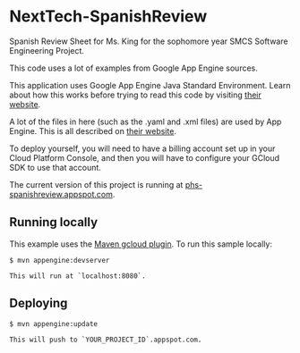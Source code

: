 # NextTech-SpanishReview
Spanish Review Sheet for Ms. King for the sophomore year SMCS Software Engineering Project.

This code uses a lot of examples from Google App Engine sources.

This application uses Google App Engine Java Standard Environment. Learn about how this works before trying to read this code by visiting [their website](https://cloud.google.com/appengine/docs/java/).

A lot of the files in here (such as the .yaml and .xml files) are used by App Engine. This is all described on [their website](https://cloud.google.com/appengine/docs/java/).

To deploy yourself, you will need to have a billing account set up in your Cloud Platform Console, and then you will have to configure your GCloud SDK to use that account.

The current version of this project is running at [phs-spanishreview.appspot.com](http://phs-spanishreview.appspot.com).

## Running locally 
This example uses the
[Maven gcloud plugin](https://cloud.google.com/appengine/docs/java/managed-vms/maven).
To run this sample locally:

    $ mvn appengine:devserver

    This will run at `localhost:8080`.

## Deploying

    $ mvn appengine:update

    This will push to `YOUR_PROJECT_ID`.appspot.com.

